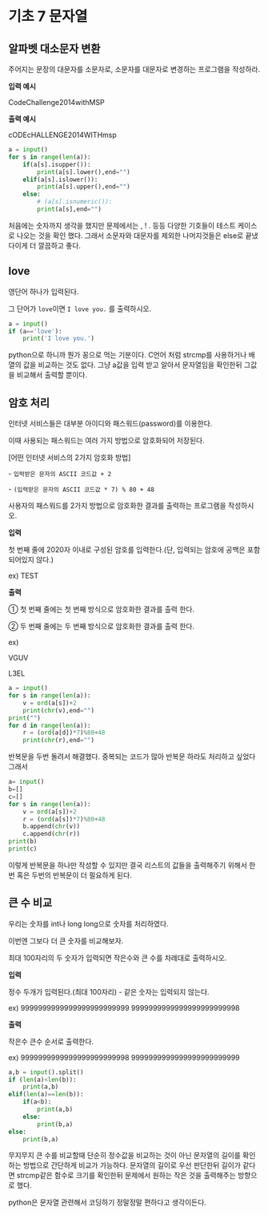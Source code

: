 # 기초 7 문자열

## 알파벳 대소문자 변환

주어지는 문장의 대문자를 소문자로, 소문자를 대문자로 변경하는 프로그램을 작성하라.



**입력 예시**  

CodeChallenge2014withMSP

**출력 예시**

cODEcHALLENGE2014WITHmsp

```python
a = input()
for s in range(len(a)):
    if(a[s].isupper()):
        print(a[s].lower(),end="")
    elif(a[s].islower()):
        print(a[s].upper(),end="")
    else:
        # (a[s].isnumeric()):
        print(a[s],end="")
```

처음에는 숫자까지 생각을 했지만 문제에서는 , ! . 등등 다양한 기호들이 테스트 케이스로 나오는 것을 확인 했다. 그래서 소문자와 대문자를 제외한 나머지것들은 else로 끝냈다이게 더 깔끔하고 좋다.

## love

영단어 하나가 입력된다.

그 단어가 `love`이면 `I love you.` 를 출력하시오.

```python
a = input()
if (a=='love'):
    print('I love you.')
```

python으로 하니까 뭔가 꽁으로 먹는 기분이다. C언어 처럼 strcmp를 사용하거나 배열의 값을 비교하는 것도 없다. 그냥 a값을 입력 받고 알아서 문자열임을 확인한뒤 그값을 비교해서 출력할 뿐이다.



## 암호 처리

인터넷 서비스들은 대부분 아이디와 패스워드(password)를 이용한다.

이때 사용되는 패스워드는 여러 가지 방법으로 암호화되어 저장된다.

[어떤 인터넷 서비스의 2가지 암호화 방법]

\- `입력받은 문자의 ASCII 코드값 + 2`

\- `(입력받은 문자의 ASCII 코드값 * 7) % 80 + 48`

사용자의 패스워드를 2가지 방법으로 암호화한 결과를 출력하는 프로그램을 작성하시오.



**입력**

첫 번째 줄에 2020자 이내로 구성된 암호를 입력한다.(단, 입력되는 암호에 공백은 포함되어있지 않다.)

ex) TEST

**출력**

① 첫 번째 줄에는 첫 번째 방식으로 암호화한 결과를 출력 한다.

② 두 번째 줄에는 두 번째 방식으로 암호화한 결과를 출력 한다.

ex) 

VGUV

L3EL

```python
a = input()
for s in range(len(a)):
    v = ord(a[s])+2
    print(chr(v),end="")
print("")
for d in range(len(a)):
    r = (ord(a[d])*7)%80+48
    print(chr(r),end="")
```

반복문을 두번 돌려서 해결했다. 중복되는 코드가 많아 반복문 하라도 처리하고 싶었다 그래서

```python
a= input()
b=[]
c=[]
for s in range(len(a)):
    v = ord(a[s])+2
    r = (ord(a[s])*7)%80+48
    b.append(chr(v))
    c.append(chr(r))
print(b)
print(c)
```

이렇게 반복문을 하나만 작성할 수 있지만 결국 리스트의 값들을 출력해주기 위해서 한번 혹은 두번의 반복문이 더 필요하게 된다.



## 큰 수 비교

우리는 숫자를 int나 long long으로 숫자를 처리하였다.

이번엔 그보다 더 큰 숫자를 비교해보자.

최대 100자리의 두 숫자가 입력되면 작은수와 큰 수를 차례대로 출력하시오.



**입력**

정수 두개가 입력된다.(최대 100자리) - 같은 숫자는 입력되지 않는다.

ex) 9999999999999999999999999 9999999999999999999999998

**출력**

작은수 큰수 순서로 출력한다.

ex) 9999999999999999999999998 9999999999999999999999999

```python
a,b = input().split()
if (len(a)<len(b)):
    print(a,b)
elif(len(a)==len(b)):
    if(a<b):
        print(a,b)
    else:
        print(b,a)
else:
    print(b,a)
```

무지무지 큰 수를 비교할때 단순히 정수값을 비교하는 것이 아닌 문자열의 길이를 확인하는 방법으로 간단하게 비교가 가능하다. 문자열의 길이로 우선 판단한뒤 길이가 같다면 strcmp같은 함수로 크기를 확인한뒤 문제에서 원하는 작은 것을 출력해주는 방향으로 했다.



python은 문자열 관련해서 코딩하기 정말정말 편하다고 생각이든다.